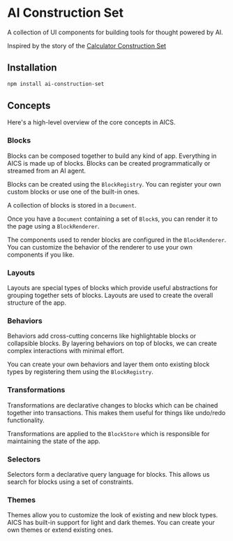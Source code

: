# AI Construction Set

A collection of UI components for building tools for thought powered by AI.

Inspired by the story of the [Calculator Construction Set](https://www.folklore.org/StoryView.py?story=Calculator_Construction_Set.txt)

## Installation

```bash
npm install ai-construction-set
```

## Concepts

Here's a high-level overview of the core concepts in AICS.

### Blocks

Blocks can be composed together to build any kind of app. Everything in AICS is made up of blocks. Blocks can be created programmatically or streamed from an AI agent.

Blocks can be created using the `BlockRegistry`. You can register your own custom blocks or use one of the built-in ones.

A collection of blocks is stored in a `Document`.

Once you have a `Document` containing a set of `Block`s, you can render it to the page using a `BlockRenderer`.

The components used to render blocks are configured in the `BlockRenderer`. You can customize the behavior of the renderer to use your own components if you like.

### Layouts

Layouts are special types of blocks which provide useful abstractions for grouping together sets of blocks. Layouts are used to create the overall structure of the app.

### Behaviors

Behaviors add cross-cutting concerns like highlightable blocks or collapsible blocks. By layering behaviors on top of blocks, we can create complex interactions with minimal effort.

You can create your own behaviors and layer them onto existing block types by registering them using the `BlockRegistry`.

### Transformations

Transformations are declarative changes to blocks which can be chained together into transactions. This makes them useful for things like undo/redo functionality.

Transformations are applied to the `BlockStore` which is responsible for maintaining the state of the app.

### Selectors

Selectors form a declarative query language for blocks. This allows us search for blocks using a set of constraints.

### Themes

Themes allow you to customize the look of existing and new block types. AICS has built-in support for light and dark themes. You can create your own themes or extend existing ones.
